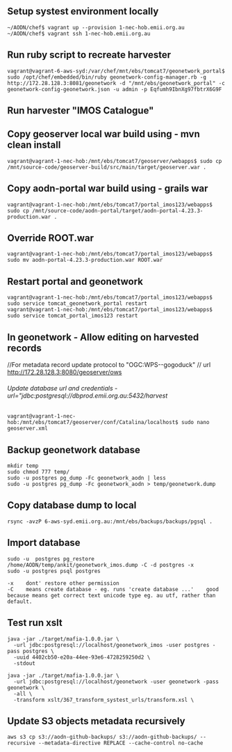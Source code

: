 ## Setup systest environment locally 
```
~/AODN/chef$ vagrant up --provision 1-nec-hob.emii.org.au
~/AODN/chef$ vagrant ssh 1-nec-hob.emii.org.au
```

## Run ruby script to recreate harvester
```
vagrant@vagrant-6-aws-syd:/var/chef/mnt/ebs/tomcat7/geonetwork_portal$ sudo /opt/chef/embedded/bin/ruby geonetwork-config-manager.rb -g http://172.28.128.3:8081/geonetwork -d "/mnt/ebs/geonetwork_portal" -c geonetwork-config-geonetwork.json -u admin -p Eqfumh9IbnXg97fbtrX6G9F
```

## Run harvester "IMOS Catalogue"
## Copy geoserver local war build using -  mvn clean install
```
vagrant@vagrant-1-nec-hob:/mnt/ebs/tomcat7/geoserver/webapps$ sudo cp /mnt/source-code/geoserver-build/src/main/target/geoserver.war .
```

## Copy aodn-portal war build using - grails war
```
vagrant@vagrant-1-nec-hob:/mnt/ebs/tomcat7/portal_imos123/webapps$ sudo cp /mnt/source-code/aodn-portal/target/aodn-portal-4.23.3-production.war .
```

## Override ROOT.war
```
vagrant@vagrant-1-nec-hob:/mnt/ebs/tomcat7/portal_imos123/webapps$ sudo mv aodn-portal-4.23.3-production.war ROOT.war
```

## Restart portal and geonetwork
```
vagrant@vagrant-1-nec-hob:/mnt/ebs/tomcat7/portal_imos123/webapps$ sudo service tomcat_geonetwork_portal restart
vagrant@vagrant-1-nec-hob:/mnt/ebs/tomcat7/portal_imos123/webapps$ sudo service tomcat_portal_imos123 restart
```

## In geonetwork - Allow editing on harvested records	
//For metadata record update protocol to "OGC:WPS--gogoduck"
// url http://172.28.128.3:8080/geoserver/ows

###### Update database url and credentials - url="jdbc:postgresql://dbprod.emii.org.au:5432/harvest
```
vagrant@vagrant-1-nec-hob:/mnt/ebs/tomcat7/geoserver/conf/Catalina/localhost$ sudo nano geoserver.xml 
```

## Backup geonetwork database
```
mkdir temp
sudo chmod 777 temp/
sudo -u postgres pg_dump -Fc geonetwork_aodn | less
sudo -u postgres pg_dump -Fc geonetwork_aodn > temp/geonetwork.dump
```

## Copy database dump to local
```
rsync -avzP 6-aws-syd.emii.org.au:/mnt/ebs/backups/backups/pgsql .
```

## Import database
```
sudo -u  postgres pg_restore /home/AODN/temp/ankit/geonetwork_imos.dump -C -d postgres -x
sudo -u postgres psql postgres

-x    dont' restore other permission
-C    means create database - eg. runs 'create database ...'    good because means get correct text unicode type eg. au utf, rather than default.
```

## Test run xslt
```
java -jar ./target/mafia-1.0.0.jar \
  -url jdbc:postgresql://localhost/geonetwork_imos -user postgres -pass postgres \
  -uuid 4402cb50-e20a-44ee-93e6-4728259250d2 \
  -stdout
  
java -jar ./target/mafia-1.0.0.jar \
  -url jdbc:postgresql://localhost/geonetwork -user geonetwork -pass geonetwork \
  -all \
  -transform xslt/367_transform_systest_urls/transform.xsl \
```

## Update S3 objects metadata recursively
```
aws s3 cp s3://aodn-github-backups/ s3://aodn-github-backups/ --recursive --metadata-directive REPLACE --cache-control no-cache
```
